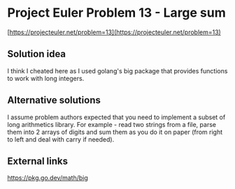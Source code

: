 # Project Euler Problem 13 - Large sum

[https://projecteuler.net/problem=13](https://projecteuler.net/problem=13)

## Solution idea

I think I cheated here as I used golang's big package that provides functions to work with long integers.

## Alternative solutions

I assume problem authors expected that you need to implement a subset of long arithmetics library. For example - read two strings from a file, parse them into 2 arrays of digits and sum them as you do it on paper (from right to left and deal with carry if needed).

## External links

https://pkg.go.dev/math/big
